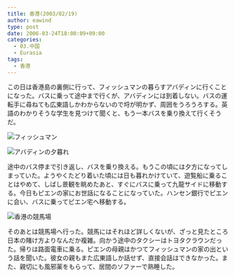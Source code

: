 ```yaml
---
title: 香港(2003/02/19)
author: eawind
type: post
date: 2006-03-24T18:00:09+09:00
categories:
  - 03.中国
  - Eurasia
tags:
  - 香港
---
```

この日は香港島の裏側に行って、フィッシュマンの暮らすアバディンに行くことになった。バスに乗って途中まで行くが、アバディンには到着しない。バスの運転手に尋ねても広東語しかわからないので埒が明かず、周囲をうろうろする。英語のわかりそうな学生を見つけて聞くと、もう一本バスを乗り換えて行くそうだ。

![フィッシュマン](/img/wp/2006/03/200302191139421.jpg)

![アバディンの夕暮れ](/img/wp/2006/03/200302191129401.jpg)

途中のバス停まで引き返し、バスを乗り換える。もうこの頃には夕方になってしまっていた。ようやくたどり着いた頃には日も暮れかけていて、遊覧船に乗ることはやめて、しばし景観を眺めたあと、すぐにバスに乗って九龍サイドに移動する。今日もピエンの家にお世話になることになっていた。ハンセン銀行でピエンに会い、バスに乗ってピエン宅へ移動する。

![香港の競馬場](/img/wp/2006/03/200302191619061.jpg)

そのあとは競馬場へ行った。競馬にはそれほど詳しくないが、ざっと見たところ日本の賭け方よりなんだか複雑。向かう途中のタクシーはトヨタクラウンだった。帰りは路面電車に乗る。ピエンの母親はかつてフィッシュマンの家の出という話を聞いた。彼女の親もまた広東語しか話せず、直接会話はできなかった。また、親切にも風邪薬をもらって、居間のソファーで熟睡した。
